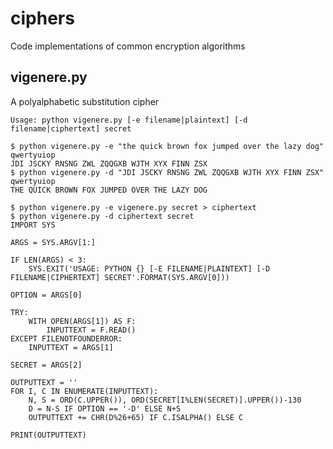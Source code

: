 # ciphers

Code implementations of common encryption algorithms

## vigenere.py

A polyalphabetic substitution cipher

`Usage: python vigenere.py [-e filename|plaintext] [-d filename|ciphertext] secret`

```
$ python vigenere.py -e "the quick brown fox jumped over the lazy dog" qwertyuiop
JDI JSCKY RNSNG ZWL ZQQGXB WJTH XYX FINN ZSX
$ python vigenere.py -d "JDI JSCKY RNSNG ZWL ZQQGXB WJTH XYX FINN ZSX" qwertyuiop
THE QUICK BROWN FOX JUMPED OVER THE LAZY DOG

$ python vigenere.py -e vigenere.py secret > ciphertext
$ python vigenere.py -d ciphertext secret
IMPORT SYS

ARGS = SYS.ARGV[1:]

IF LEN(ARGS) < 3:
    SYS.EXIT('USAGE: PYTHON {} [-E FILENAME|PLAINTEXT] [-D FILENAME|CIPHERTEXT] SECRET'.FORMAT(SYS.ARGV[0]))

OPTION = ARGS[0]

TRY:
    WITH OPEN(ARGS[1]) AS F:
        INPUTTEXT = F.READ()
EXCEPT FILENOTFOUNDERROR:
    INPUTTEXT = ARGS[1]

SECRET = ARGS[2]

OUTPUTTEXT = ''
FOR I, C IN ENUMERATE(INPUTTEXT):
    N, S = ORD(C.UPPER()), ORD(SECRET[I%LEN(SECRET)].UPPER())-130
    D = N-S IF OPTION == '-D' ELSE N+S
    OUTPUTTEXT += CHR(D%26+65) IF C.ISALPHA() ELSE C

PRINT(OUTPUTTEXT)
````
